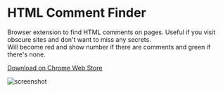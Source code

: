 # HTML Comment Finder
Browser extension to find HTML comments on pages. Useful if you visit obscure sites and don't want to miss any secrets.  
Will become red and show number if there are comments and green if there's none.  
  
[Download on Chrome Web Store](https://chrome.google.com/webstore/detail/html-comments-finder/opijbipenamgfcnhfpklbamhaanhhpda)  
  
![screenshot](https://lune.dimden.dev/14a7b0587d.png)  
